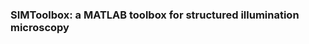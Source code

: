 ### SIMToolbox: a MATLAB toolbox for structured illumination microscopy
<!--
SIMToolbox is an open-source, modular set of functions for MATLAB designed for processing data acquired by structured illumination microscopy. Both optical sectioning and super-resolution applications are supported. The software is also capable of maximum a posteriori probability image estimation (MAP-SIM), an alternative method for reconstruction of structured illumination images. MAP-SIM can potentially reduce reconstruction artifacts, which commonly occur due to refractive index mismatch within the sample and to imperfections in the illumination.
<!--
Authors: Pavel Křížek, Tomáš Lukeš, Martin Ovesný, Jakub Pospíšil, Vojtěch Terš, Karel Fliegel, and Guy M. Hagen
<!--
---
<!--
Published in:
- GigaScience, April 2020, doi: [10.1093/gigascience/giaa035](https://doi.org/10.1093/gigascience/giaa035)
- GigaScience, January 2019, doi: [10.1093/gigascience/giy126](https://doi.org/10.1093/gigascience/giy126)
- Bioinformatics, October 2015, doi: [10.1093/bioinformatics/btv576](https://doi.org/10.1093/bioinformatics/btv576)

<!--
**simtoolbox/SIMToolbox** is a ✨ _special_ ✨ repository because its `README.md` (this file) appears on your GitHub profile.
